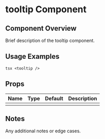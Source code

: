 # tooltip Component

## Component Overview

Brief description of the tooltip component.

## Usage Examples

`tsx
<tooltip />
`

## Props

| Name | Type | Default | Description |
| ---- | ---- | ------- | ----------- |
|      |      |         |             |

## Notes

Any additional notes or edge cases.
